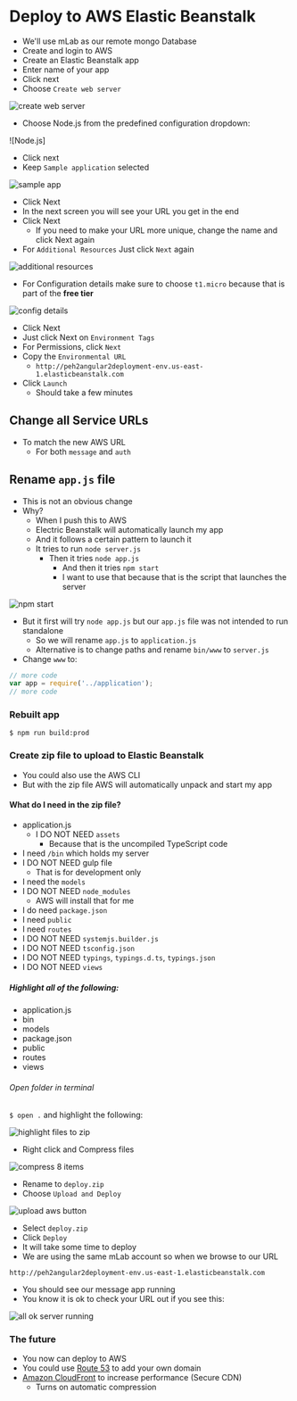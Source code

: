 # Deploy to AWS Elastic Beanstalk
* We'll use mLab as our remote mongo Database
* Create and login to AWS
* Create an Elastic Beanstalk app
* Enter name of your app
* Click next
* Choose `Create web server`

![create web server](https://i.imgur.com/lN4F4pe.png)

* Choose Node.js from the predefined configuration dropdown:

![Node.js]

* Click next
* Keep `Sample application` selected

![sample app](https://i.imgur.com/MJYyELo.png)

* Click Next
* In the next screen you will see your URL you get in the end
* Click Next
    - If you need to make your URL more unique, change the name and click Next again
* For `Additional Resources` Just click `Next` again

![additional resources](https://i.imgur.com/x9bLkcL.png)

* For Configuration details make sure to choose `t1.micro` because that is part of the **free tier**

![config details](https://i.imgur.com/9jEXLp2.png)

* Click Next
* Just click Next on `Environment Tags`
* For Permissions, click `Next`
* Copy the `Environmental URL`
    - `http://peh2angular2deployment-env.us-east-1.elasticbeanstalk.com`
* Click `Launch`
    - Should take a few minutes

## Change all Service URLs
* To match the new AWS URL
    - For both `message` and `auth`

## Rename `app.js` file
* This is not an obvious change
* Why?
    - When I push this to AWS
    - Electric Beanstalk will automatically launch my app
    - And it follows a certain pattern to launch it
    - It tries to run `node server.js`
        + Then it tries `node app.js`
            * And then it tries `npm start`
            * I want to use that because that is the script that launches the server

![npm start](https://i.imgur.com/humaNre.png)

* But it first will try `node app.js` but our `app.js` file was not intended to run standalone
    - So we will rename `app.js` to `application.js`
    - Alternative is to change paths and rename `bin/www` to `server.js`
* Change `www` to:

```js
// more code
var app = require('../application');
// more code
```

### Rebuilt app
`$ npm run build:prod`

### Create zip file to upload to Elastic Beanstalk
* You could also use the AWS CLI
* But with the zip file AWS will automatically unpack and start my app

#### What do I need in the zip file?
* application.js
    - I DO NOT NEED `assets`
        + Because that is the uncompiled TypeScript code
* I need `/bin` which holds my server
* I DO NOT NEED gulp file
    - That is for development only
* I need the `models`
* I DO NOT NEED `node_modules`
    - AWS will install that for me
* I do need `package.json`
* I need `public`
* I need `routes`
* I DO NOT NEED `systemjs.builder.js`
* I DO NOT NEED `tsconfig.json` 
* I DO NOT NEED `typings`, `typings.d.ts`, `typings.json`
* I DO NOT NEED `views`

##### Highlight all of the following:
* application.js
* bin
* models
* package.json
* public
* routes
* views

###### Open folder in terminal
`$ open .` and highlight the following:

![highlight files to zip](https://i.imgur.com/KoK9qrJ.png)

* Right click and Compress files

![compress 8 items](https://i.imgur.com/3iWoKr4.png)

* Rename to `deploy.zip`
* Choose `Upload and Deploy`

![upload aws button](https://i.imgur.com/lSssitI.png)

* Select `deploy.zip`
* Click `Deploy`
* It will take some time to deploy
* We are using the same mLab account so when we browse to our URL

`http://peh2angular2deployment-env.us-east-1.elasticbeanstalk.com`

* You should see our message app running
* You know it is ok to check your URL out if you see this:

![all ok server running](https://i.imgur.com/EoT7s6h.png)

### The future
* You now can deploy to AWS
* You could use [Route 53](https://aws.amazon.com/route53/) to add your own domain
* [Amazon CloudFront](https://aws.amazon.com/cloudfront/) to increase performance (Secure CDN)
    - Turns on automatic compression
